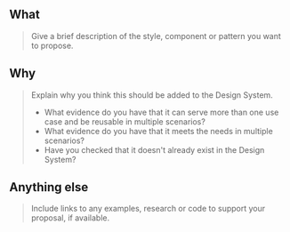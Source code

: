 <!--
Note:
If you are suggesting a change to something that already exists in the Design System,
please propose it by commenting on the issue for that style, component or pattern.
You can find issues for all published content in the 'Published' column of the Design System backlog.
https://github.com/CMSgov/design-system/projects/3
-->

## What
> Give a brief description of the style, component or pattern you want to propose.
## Why
> Explain why you think this should be added to the Design System.
>
> - What evidence do you have that it can serve more than one use case and be reusable in multiple scenarios?
> - What evidence do you have that it meets the needs in multiple scenarios?
> - Have you checked that it doesn't already exist in the Design System?
## Anything else
> Include links to any examples, research or code to support your proposal, if available.

